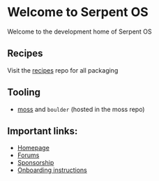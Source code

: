 # Welcome to Serpent OS

Welcome to the development home of Serpent OS

## Recipes

Visit the [recipes](https://github.com/serpent-os/recipes) repo for all packaging

## Tooling

 - [moss](https://github.com/serpent-os/moss) and `boulder` (hosted in the moss repo)

## Important links:

 - [Homepage](https://serpentos.com)
 - [Forums](https://forums.serpentos.com)
 - [Sponsorship](https://github.com/sponsors/ikeycode?o=sd&sc=t)
 - [Onboarding instructions](https://github.com/serpent-os/moss/#onboarding)
